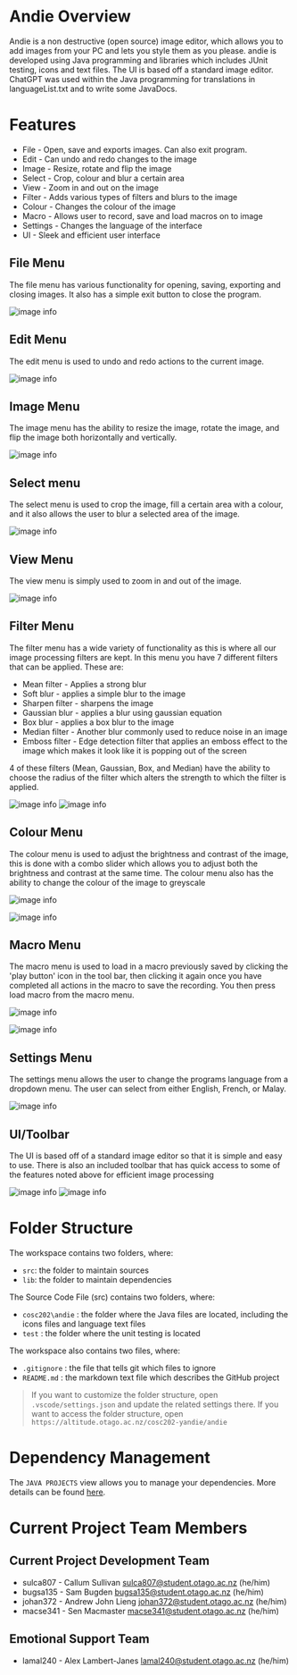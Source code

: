 # Andie Overview

Andie is a non destructive (open source) image editor, which allows you to add images from your PC and lets you style them as you please. andie is developed using Java programming and libraries which includes JUnit testing, icons and text files. The UI is based off a standard image editor. ChatGPT was used within the Java programming for translations in languageList.txt and to write some JavaDocs.

# Features

* File - Open, save and exports images. Can also exit program.
* Edit - Can undo and redo changes to the image  
* Image - Resize, rotate and flip the image
* Select - Crop, colour and blur a certain area
* View - Zoom in and out on the image
* Filter - Adds various types of filters and blurs to the image
* Colour - Changes the colour of the image
* Macro - Allows user to record, save and load macros on to image
* Settings - Changes the language of the interface
* UI - Sleek and efficient user interface

## File Menu
The file menu has various functionality for opening, saving, exporting and closing images. It also has a simple exit button to close the program.

![image info](./src/cosc202/andie/icons/ReadMeImages/fileMenu.png)

## Edit Menu
The edit menu is used to undo and redo actions to the current image.

![image info](./src/cosc202/andie/icons/ReadMeImages/edit.png)

## Image Menu
The image menu has the ability to resize the image, rotate the image, and flip the image both horizontally and vertically.

![image info](./src/cosc202/andie/icons/ReadMeImages/image.png)

## Select menu
The select menu is used to crop the image, fill a certain area with a colour, and it also allows the user to blur a selected area of the image.

![image info](./src/cosc202/andie/icons/ReadMeImages/select.png)

## View Menu
The view menu is simply used to zoom in and out of the image.

![image info](./src/cosc202/andie/icons/ReadMeImages/view.png)

## Filter Menu
The filter menu has a wide variety of functionality as this is where all our image processing filters are kept. In this menu you have 7 different filters that can be applied. These are:
- Mean filter - Applies a strong blur
- Soft blur - applies a simple blur to the image
- Sharpen filter - sharpens the image
- Gaussian blur - applies a blur using gaussian equation
- Box blur - applies a box blur to the image
- Median filter - Another blur commonly used to reduce noise in an image
- Emboss filter - Edge detection filter that applies an emboss effect to the image which makes it look like it is popping out of the screen

4 of these filters (Mean, Gaussian, Box, and Median) have the ability to choose the radius of the filter which alters the strength to which the filter is applied.

![image info](./src/cosc202/andie/icons/ReadMeImages/filter.png)
![image info](./src/cosc202/andie/icons/ReadMeImages/radiusFilter.png)


## Colour Menu
The colour menu is used to adjust the brightness and contrast of the image, this is done with a combo slider which allows you to adjust both the brightness and contrast at the same time. The colour menu also has the ability to change the colour of the image to greyscale

![image info](./src/cosc202/andie/icons/ReadMeImages/colour.png)

![image info](./src/cosc202/andie/icons/ReadMeImages/colourAdjust.png)

## Macro Menu
The macro menu is used to load in a macro previously saved by clicking the 'play button' icon in the tool bar, then clicking it again once you have completed all actions in the macro to save the recording. You then press load macro from the macro menu.

![image info](./src/cosc202/andie/icons/ReadMeImages/startMacro.png) 

![image info](./src/cosc202/andie/icons/ReadMeImages/loadMacro.png)

## Settings Menu
The settings menu allows the user to change the programs language from a dropdown menu. The user can select from either English, French, or Malay.

![image info](./src/cosc202/andie/icons/ReadMeImages/settings.png)

## UI/Toolbar
The UI is based off of a standard image editor so that it is simple and easy to use. There is also an included toolbar that has quick access to some of the features noted above for efficient image processing

![image info](./src/cosc202/andie/icons/ReadMeImages/leftToolbar.png)
![image info](./src/cosc202/andie/icons/ReadMeImages/rightToolbar.png)


# Folder Structure

The workspace contains two folders, where:

- `src`: the folder to maintain sources
- `lib`: the folder to maintain dependencies

The Source Code File (src) contains two folders, where:

- `cosc202\andie` : the folder where the Java files are located, including the icons files and language text files
- `test` : the folder where the unit testing is located 

The workspace also contains two files, where:

- `.gitignore` : the file that tells git which files to ignore
- `README.md` : the markdown text file which describes the GitHub project

> If you want to customize the folder structure, open `.vscode/settings.json` and update the related settings there.
> If you want to access the folder structure, open `https://altitude.otago.ac.nz/cosc202-yandie/andie`

# Dependency Management

The `JAVA PROJECTS` view allows you to manage your dependencies. More details can be found [here](https://github.com/microsoft/vscode-java-dependency#manage-dependencies).

# Current Project Team Members

## Current Project Development Team

* sulca807 - Callum Sullivan <sulca807@student.otago.ac.nz> (he/him)
* bugsa135 - Sam Bugden <bugsa135@student.otago.ac.nz> (he/him)
* johan372 - Andrew John Lieng <johan372@student.otago.ac.nz> (he/him)
* macse341 - Sen Macmaster <macse341@student.otago.ac.nz> (he/him)

## Emotional Support Team

* lamal240 - Alex Lambert-Janes <lamal240@student.otago.ac.nz> (he/him)

